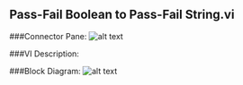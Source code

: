 ## **Pass-Fail Boolean to Pass-Fail String.vi**
###Connector Pane:
![alt text](/Instrument%20Control/Digital/SubVIs/Pass-Fail%20Boolean%20to%20Pass-Fail%20String.vic.png "Pass-Fail Boolean to Pass-Fail String.vi connector pane")

###VI Description:


###Block Diagram:
![alt text](/Instrument%20Control/Digital/SubVIs/Pass-Fail%20Boolean%20to%20Pass-Fail%20String.vid.png "Pass-Fail Boolean to Pass-Fail String.vi block diagram")
